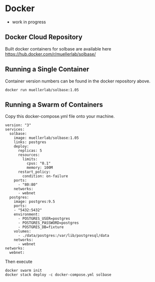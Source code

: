 # Docker

* work in progress

## Docker Cloud Repository

Built docker containers for solbase are available here https://hub.docker.com/r/muellerlab/solbase/

## Running a Single Container

Container version numbers can be found in the docker repository above.

```
docker run muellerlab/solbase:1.05
```

## Running a Swarm of Containers

Copy this docker-compose.yml file onto your machine.

```
version: "3"
services:
  solbase:
    image: muellerlab/solbase:1.05
    links: postgres
    deploy:
      replicas: 5
      resources:
        limits:
          cpus: "0.1"
          memory: 100M
      restart_policy:
        condition: on-failure
    ports:
      - "80:80"
    networks:
      - webnet
  postgres:
    image: postgres:9.5
    ports:
    - "5432:5432"
    environment:
      - POSTGRES_USER=postgres
      - POSTGRES_PASSWORD=postgres
      - POSTGRES_DB=fixture
    volumes:
      - ./data/postgres:/var/lib/postgresql/data
    networks:
      - webnet
networks:
  webnet:
```

Then execute

```
docker swarm init
docker stack deploy -c docker-compose.yml solbase
```
